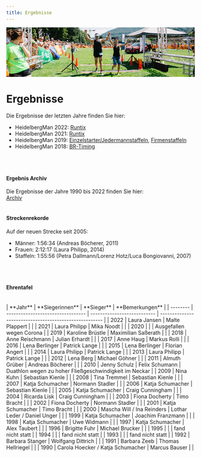 ```yaml
---
title: Ergebnisse
---
```


![Ergebnisse](/img/banner/Ergebnisse.png)

# Ergebnisse
Die Ergebnisse der letzten Jahre finden Sie hier:
* HeidelbergMan 2022: [Runtix](https://runtix.com/sts/10050/2262)
* HeidelbergMan 2021: [Runtix](https://runtix.com/sts/10050/2090/os/-/-)
* HeidelbergMan 2019: [Einzelstarter/Jedermannstaffeln](https://coderesearch.com/sts/services/10050/1464), [Firmenstaffeln](https://coderesearch.com/sts/services/10050/1549)
* HeidelbergMan 2018: [BR-Timing](https://coderesearch.com/sts/services/10050/1170/os/total/0)
<br/>
<br/>

#### Ergebnis Archiv 
Die Ergebnisse der Jahre 1990 bis 2022 finden Sie hier: \
[Archiv](/Wettkampf/ErgebnisArchiv)
<br/>
<br/>


#### Streckenrekorde 
Auf der neuen Strecke seit 2005:
* Männer: 1:56:34 (Andreas Böcherer, 2011)
* Frauen: 2:12:17 (Laura Philipp, 2014)
* Staffeln: 1:55:56 (Petra Dallmann/Lorenz Hotz/Luca Bongiovanni, 2007)
<br/>
<br/>



#### Ehrentafel
<br/>
| **Jahr** | **Siegerinnen**                   | **Sieger**                  | **Bemerkungen**                                        |
| -------- | --------------------------------- | --------------------------- | ------------------------------------------------------ |
| 2022     | Laura Jansen                      | Malte Plappert              |                                                        |
| 2021     | Laura Philipp                     | Mika Noodt                  |                                                        |
| 2020     |                                   |                             | Ausgefallen wegen Corona                               |
| 2019     | Karoline Brüstle                  | Maximilian Saßerath         |                                                        |
| 2018     | Anne Reischmann                   | Julian Erhardt              |                                                        |
| 2017     | Anne Haug                         | Markus Rolli                |                                                        |
| 2016     | Lena Berlinger                    | Patrick Lange               |                                                        |
| 2015     | Lena Berlinger                    | Florian Angert              |                                                        |
| 2014     | Laura Philipp                     | Patrick Lange               |                                                        |
| 2013     | Laura Philipp                     | Patrick Lange               |                                                        |
| 2012     | Lena Berg                         | Michael Göhner              |                                                        |
| 2011     | Almuth Grüber                     | Andreas Böcherer            |                                                        |
| 2010     | Jenny Schulz                      | Felix Schumann              | Duathlon wegen zu hoher Fließgeschwindigkeit im Neckar |
| 2009     | Nina Kuhn                         | Sebastian Kienle            |                                                        |
| 2008     | Tina Tremmel                      | Sebastian Kienle            |                                                        |
| 2007     | Katja Schumacher                  | Normann Stadler             |                                                        |
| 2006     | Katja Schumacher                  | Sebastian Kienle            |                                                        |
| 2005     | Katja Schumacher                  | Craig Cunningham            |                                                        |
| 2004     | Ricarda Lisk                      | Craig Cunningham            |                                                        |
| 2003     | Fiona Docherty                    | Timo Bracht                 |                                                        |
| 2002     | Fiona Docherty                    | Normann Stadler             |                                                        |
| 2001     | Katja Schumacher                  | Timo Bracht                 |                                                        |
| 2000     | Mascha Will / Ina Reinders        | Lothar Leder / Daniel Unger |                                                        |
| 1999     | Katja Schumacher                  | Joachim Franzmann           |                                                        |
| 1998     | Katja Schumacher                  | Uwe Widmann                 |                                                        |
| 1997     | Katja Schumacher                  | Alex Taubert                |                                                        |
| 1996     | Brigitte Fuhr                     | Michael Brucker             |                                                        |
| 1995     |                                   |                             | fand nicht statt                                       |
| 1994     |                                   |                             | fand nicht statt                                       |
| 1993     |                                   |                             | fand nicht statt                                       |
| 1992     | Barbara Stanger                   | Wolfgang Dittrich           |                                                        |
| 1991     | Barbara Zeeb                      | Thomas Hellriegel           |                                                        |
| 1990     | Carola Hoecker / Katja Schumacher | Marcus Bauser               |                                                        |
